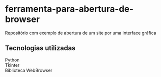 # ferramenta-para-abertura-de-browser
Repositório com exemplo de abertura de um site por uma interface gráfica  
  
## Tecnologias utilizadas  
Python  
Tkinter  
Biblioteca WebBrowser  
